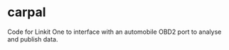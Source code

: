 # carpal
Code for Linkit One to interface with an automobile OBD2 port to analyse and publish data. 
